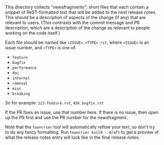 This directory collects "newsfragments": short files that each contain
a snippet of ReST-formatted text that will be added to the next
release notes. This should be a description of aspects of the change
(if any) that are relevant to users. (This contrasts with the
commit message and PR description, which are a description of the change as
relevant to people working on the code itself.)

Each file should be named like `<ISSUE>.<TYPE>.rst`, where
`<ISSUE>` is an issue number, and `<TYPE>` is one of:

* `feature`
* `bugfix`
* `performance`
* `doc`
* `internal`
* `removal`
* `misc`
* `breaking`

So for example: `123.feature.rst`, `456.bugfix.rst`

If the PR fixes an issue, use that number here. If there is no issue,
then open up the PR first and use the PR number for the newsfragment.

Note that the `towncrier` tool will automatically
reflow your text, so don't try to do any fancy formatting. Run
`towncrier build --draft` to get a preview of what the release notes entry
will look like in the final release notes.
